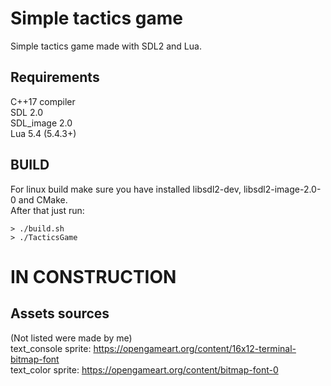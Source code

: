 # Simple tactics game
Simple tactics game made with SDL2 and Lua.

## Requirements
C++17 compiler  
SDL 2.0    
SDL_image 2.0  
Lua 5.4 (5.4.3+)

## BUILD
For linux build make sure you have installed libsdl2-dev, libsdl2-image-2.0-0 and CMake.  
After that just run:
```
> ./build.sh
> ./TacticsGame
```

# IN CONSTRUCTION

## Assets sources
(Not listed were made by me)\
text_console sprite: https://opengameart.org/content/16x12-terminal-bitmap-font  
text_color sprite: https://opengameart.org/content/bitmap-font-0  
